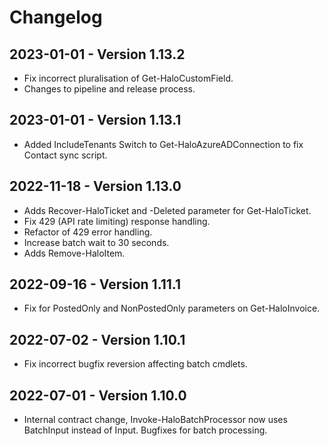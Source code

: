 # Changelog
## 2023-01-01 - Version 1.13.2
* Fix incorrect pluralisation of Get-HaloCustomField.
* Changes to pipeline and release process.
## 2023-01-01 - Version 1.13.1
* Added IncludeTenants Switch to Get-HaloAzureADConnection to fix Contact sync script.
## 2022-11-18 - Version 1.13.0
* Adds Recover-HaloTicket and -Deleted parameter for Get-HaloTicket.
* Fix 429 (API rate limiting) response handling.
* Refactor of 429 error handling.
* Increase batch wait to 30 seconds.
* Adds Remove-HaloItem.
## 2022-09-16 - Version 1.11.1
* Fix for PostedOnly and NonPostedOnly parameters on Get-HaloInvoice.
## 2022-07-02 - Version 1.10.1
* Fix incorrect bugfix reversion affecting batch cmdlets.
## 2022-07-01 - Version 1.10.0
* Internal contract change, Invoke-HaloBatchProcessor now uses BatchInput instead of Input. Bugfixes for batch processing.
